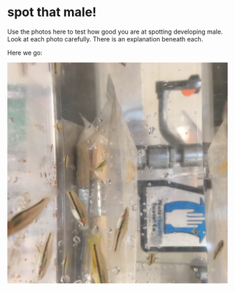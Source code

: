 # spot that male! 

Use the photos here to test how good you are at spotting developing male. Look at each photo carefully. There is an explanation beneath each.

Here we go:

![photo1](./photo1.jpg "Logo Title Text 1")
